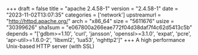 +++
draft = false
title = "apache 2.4.58-1"
version = "2.4.58-1"
date = "2023-11-02T13:07:35"
categories = ['network']
upstreamurl = "http://httpd.apache.org/"
arch = "x86_64"
size = "5611676"
usize = "30399626"
sha1sum = "e067800a266eae772f04d38daf7f4c62d5413c5b"
depends = "['gdbm>=1.10', 'curl', 'jansson', 'openssl>=3.1.0', 'expat', 'pcre', 'apr-util>=1.6.0-2', 'libxml2', 'lua53', 'nghttp2']"
+++
A high performance Unix-based HTTP server (with SSL)